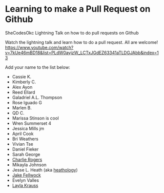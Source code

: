 # Learning to make a Pull Request on Github

SheCodesOkc Lightning Talk on how to do pull requests on Github

Watch the lightning talk and learn how to do a pull request. All are welcome!
https://www.youtube.com/watch?v=7kUe46mBD18&list=PLdW0ayjzW_LCTxJGdEZ63341aTLDGJAbb&index=13

Add your name to the list below:

* Cassie K.
* Kimberly C.
* Alex Ayon
* Reed Ellard
* Galadriel A.L. Thompson 
* Rose Iguado G
* Marlen B.
* QD  C.
* Marissa Stinson is cool
* Wren Summerset 4
* Jessica Mills jm
* April Cook
* Bri Weathers
* Vivian Tse
* Daniel Fieker
* Sarah George
* [Charlie Rogers](https://www.mister-rogers.com) 
* Mikayla Johnson
* Jesse L. Heath (aka [heathology](https://github.com/heathology))
* [Jake Fellwock](https://www.github.com/jakefellwock/)
* Evelyn Valles
* [Layla Krauss](https://github.com/laylark)
